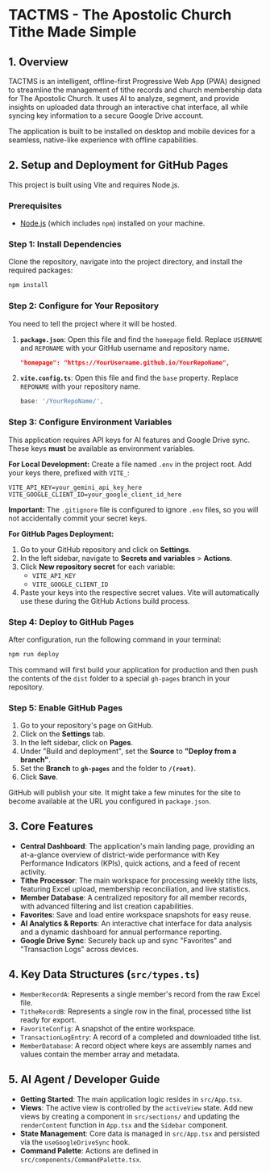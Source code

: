 # TACTMS - The Apostolic Church Tithe Made Simple

## 1. Overview

TACTMS is an intelligent, offline-first Progressive Web App (PWA) designed to streamline the management of tithe records and church membership data for The Apostolic Church. It uses AI to analyze, segment, and provide insights on uploaded data through an interactive chat interface, all while syncing key information to a secure Google Drive account.

The application is built to be installed on desktop and mobile devices for a seamless, native-like experience with offline capabilities.

## 2. Setup and Deployment for GitHub Pages

This project is built using Vite and requires Node.js.

### Prerequisites
- [Node.js](https://nodejs.org/) (which includes `npm`) installed on your machine.

### Step 1: Install Dependencies
Clone the repository, navigate into the project directory, and install the required packages:
```bash
npm install
```

### Step 2: Configure for Your Repository
You need to tell the project where it will be hosted.
1.  **`package.json`**: Open this file and find the `homepage` field. Replace `USERNAME` and `REPONAME` with your GitHub username and repository name.
    ```json
    "homepage": "https://YourUsername.github.io/YourRepoName",
    ```
2.  **`vite.config.ts`**: Open this file and find the `base` property. Replace `REPONAME` with your repository name.
    ```typescript
    base: '/YourRepoName/',
    ```

### Step 3: Configure Environment Variables
This application requires API keys for AI features and Google Drive sync. These keys **must** be available as environment variables.

**For Local Development:**
Create a file named `.env` in the project root. Add your keys there, prefixed with `VITE_`:
```
VITE_API_KEY=your_gemini_api_key_here
VITE_GOOGLE_CLIENT_ID=your_google_client_id_here
```
**Important:** The `.gitignore` file is configured to ignore `.env` files, so you will not accidentally commit your secret keys.

**For GitHub Pages Deployment:**
1. Go to your GitHub repository and click on **Settings**.
2. In the left sidebar, navigate to **Secrets and variables** > **Actions**.
3. Click **New repository secret** for each variable:
   - `VITE_API_KEY`
   - `VITE_GOOGLE_CLIENT_ID`
4. Paste your keys into the respective secret values. Vite will automatically use these during the GitHub Actions build process.

### Step 4: Deploy to GitHub Pages
After configuration, run the following command in your terminal:
```bash
npm run deploy
```
This command will first build your application for production and then push the contents of the `dist` folder to a special `gh-pages` branch in your repository.

### Step 5: Enable GitHub Pages
1.  Go to your repository's page on GitHub.
2.  Click on the **Settings** tab.
3.  In the left sidebar, click on **Pages**.
4.  Under "Build and deployment", set the **Source** to **"Deploy from a branch"**.
5.  Set the **Branch** to **`gh-pages`** and the folder to **`/(root)`**.
6.  Click **Save**.

GitHub will publish your site. It might take a few minutes for the site to become available at the URL you configured in `package.json`.

## 3. Core Features

- **Central Dashboard**: The application's main landing page, providing an at-a-glance overview of district-wide performance with Key Performance Indicators (KPIs), quick actions, and a feed of recent activity.
- **Tithe Processor**: The main workspace for processing weekly tithe lists, featuring Excel upload, membership reconciliation, and live statistics.
- **Member Database**: A centralized repository for all member records, with advanced filtering and list creation capabilities.
- **Favorites**: Save and load entire workspace snapshots for easy reuse.
- **AI Analytics & Reports**: An interactive chat interface for data analysis and a dynamic dashboard for annual performance reporting.
- **Google Drive Sync**: Securely back up and sync "Favorites" and "Transaction Logs" across devices.

## 4. Key Data Structures (`src/types.ts`)

-   `MemberRecordA`: Represents a single member's record from the raw Excel file.
-   `TitheRecordB`: Represents a single row in the final, processed tithe list ready for export.
-   `FavoriteConfig`: A snapshot of the entire workspace.
-   `TransactionLogEntry`: A record of a completed and downloaded tithe list.
-   `MemberDatabase`: A record object where keys are assembly names and values contain the member array and metadata.

## 5. AI Agent / Developer Guide

-   **Getting Started**: The main application logic resides in `src/App.tsx`.
-   **Views**: The active view is controlled by the `activeView` state. Add new views by creating a component in `src/sections/` and updating the `renderContent` function in `App.tsx` and the `Sidebar` component.
-   **State Management**: Core data is managed in `src/App.tsx` and persisted via the `useGoogleDriveSync` hook.
-   **Command Palette**: Actions are defined in `src/components/CommandPalette.tsx`.